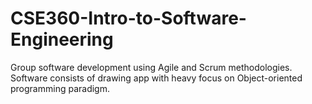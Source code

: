 # CSE360-Intro-to-Software-Engineering

Group software development using Agile and Scrum methodologies. 
Software consists of drawing app with heavy focus on Object-oriented programming paradigm.

